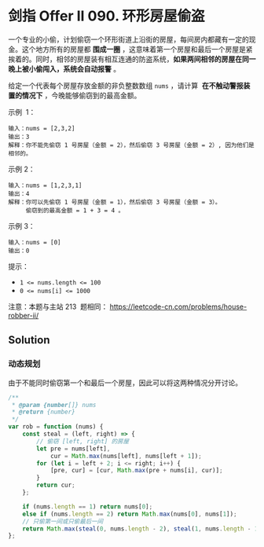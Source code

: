 # 剑指 Offer II 090. 环形房屋偷盗

一个专业的小偷，计划偷窃一个环形街道上沿街的房屋，每间房内都藏有一定的现金。这个地方所有的房屋都 **围成一圈** ，这意味着第一个房屋和最后一个房屋是紧挨着的。同时，相邻的房屋装有相互连通的防盗系统，**如果两间相邻的房屋在同一晚上被小偷闯入，系统会自动报警** 。

给定一个代表每个房屋存放金额的非负整数数组 `nums` ，请计算  **在不触动警报装置的情况下** ，今晚能够偷窃到的最高金额。

示例  1：

```
输入：nums = [2,3,2]
输出：3
解释：你不能先偷窃 1 号房屋（金额 = 2），然后偷窃 3 号房屋（金额 = 2）, 因为他们是相邻的。
```

示例 2：

```
输入：nums = [1,2,3,1]
输出：4
解释：你可以先偷窃 1 号房屋（金额 = 1），然后偷窃 3 号房屋（金额 = 3）。
     偷窃到的最高金额 = 1 + 3 = 4 。
```

示例 3：

```
输入：nums = [0]
输出：0
```

提示：

-   `1 <= nums.length <= 100`
-   `0 <= nums[i] <= 1000`

注意：本题与主站 213  题相同： https://leetcode-cn.com/problems/house-robber-ii/

## Solution

### 动态规划

由于不能同时偷窃第一个和最后一个房屋，因此可以将这两种情况分开讨论。

```js
/**
 * @param {number[]} nums
 * @return {number}
 */
var rob = function (nums) {
    const steal = (left, right) => {
        // 偷窃 [left, right] 的房屋
        let pre = nums[left],
            cur = Math.max(nums[left], nums[left + 1]);
        for (let i = left + 2; i <= right; i++) {
            [pre, cur] = [cur, Math.max(pre + nums[i], cur)];
        }
        return cur;
    };

    if (nums.length == 1) return nums[0];
    else if (nums.length == 2) return Math.max(nums[0], nums[1]);
    // 只偷第一间或只偷最后一间
    return Math.max(steal(0, nums.length - 2), steal(1, nums.length - 1));
};
```
